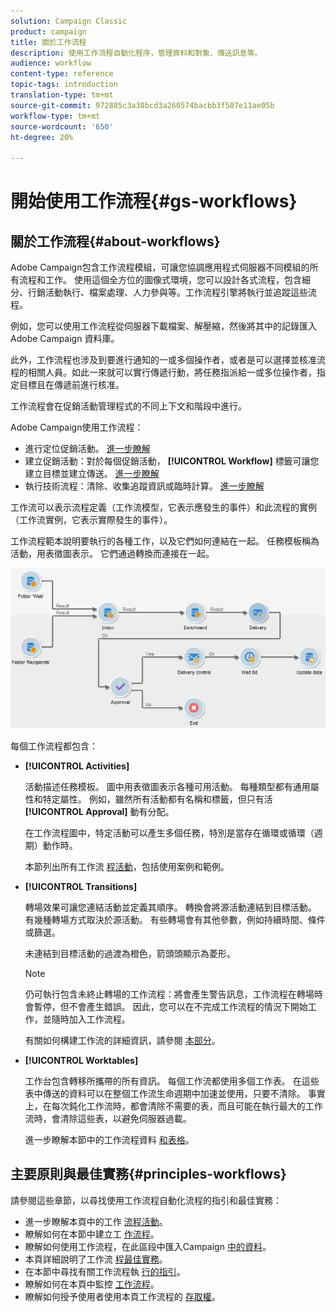 ```yaml
---
solution: Campaign Classic
product: campaign
title: 關於工作流程
description: 使用工作流程自動化程序，管理資料和對象、傳送訊息等。
audience: workflow
content-type: reference
topic-tags: introduction
translation-type: tm+mt
source-git-commit: 972885c3a38bcd3a260574bacbb3f507e11ae05b
workflow-type: tm+mt
source-wordcount: '650'
ht-degree: 20%

---
```



# 開始使用工作流程{#gs-workflows}

## 關於工作流程{#about-workflows}

Adobe Campaign包含工作流程模組，可讓您協調應用程式伺服器不同模組的所有流程和工作。 使用這個全方位的圖像式環境，您可以設計各式流程，包含細分、行銷活動執行、檔案處理、人力參與等。工作流程引擎將執行並追蹤這些流程。

例如，您可以使用工作流程從伺服器下載檔案、解壓縮，然後將其中的記錄匯入 Adobe Campaign 資料庫。

此外，工作流程也涉及到要進行通知的一或多個操作者，或者是可以選擇並核准流程的相關人員。如此一來就可以實行傳遞行動，將任務指派給一或多位操作者，指定目標且在傳遞前進行核准。

工作流程會在促銷活動管理程式的不同上下文和階段中進行。

Adobe Campaign使用工作流程：

* 進行定位促銷活動。 [進一步瞭解](../../workflow/using/building-a-workflow.md#implementation-steps-)
* 建立促銷活動：對於每個促銷活動， **[!UICONTROL Workflow]** 標籤可讓您建立目標並建立傳送。 [進一步瞭解](../../workflow/using/building-a-workflow.md#campaign-workflows)
* 執行技術流程：清除、收集追蹤資訊或臨時計算。 [進一步瞭解](../../workflow/using/building-a-workflow.md#technical-workflows)

工作流可以表示流程定義（工作流模型，它表示應發生的事件）和此流程的實例（工作流實例，它表示實際發生的事件）。

工作流程範本說明要執行的各種工作，以及它們如何連結在一起。 任務模板稱為活動，用表徵圖表示。 它們通過轉換而連接在一起。

![](assets/example1.png)

每個工作流程都包含：

* **[!UICONTROL Activities]**

   活動描述任務模板。 圖中用表徵圖表示各種可用活動。 每種類型都有通用屬性和特定屬性。 例如，雖然所有活動都有名稱和標籤，但只有活 **[!UICONTROL Approval]** 動有分配。

   在工作流程圖中，特定活動可以產生多個任務，特別是當存在循環或循環（週期）動作時。

   本節列出所有工作流 [程活動](../../workflow/using/about-activities.md)，包括使用案例和範例。

* **[!UICONTROL Transitions]**

   轉場效果可讓您連結活動並定義其順序。 轉換會將源活動連結到目標活動。 有幾種轉場方式取決於源活動。 有些轉場會有其他參數，例如持續時間、條件或篩選。

   未連結到目標活動的過渡為橙色，箭頭頭顯示為菱形。

   >[!NOTE]
   >
   >仍可執行包含未終止轉場的工作流程：將會產生警告訊息，工作流程在轉場時會暫停，但不會產生錯誤。 因此，您可以在不完成工作流程的情況下開始工作，並隨時加入工作流程。

   有關如何構建工作流的詳細資訊，請參閱 [本部分](../../workflow/using/building-a-workflow.md)。

* **[!UICONTROL Worktables]**

   工作台包含轉移所攜帶的所有資訊。 每個工作流都使用多個工作表。 在這些表中傳送的資料可以在整個工作流生命週期中加速並使用，只要不清除。 事實上，在每次鈍化工作流時，都會清除不需要的表，而且可能在執行最大的工作流時，會清除這些表，以避免伺服器過載。

   進一步瞭解本節中的工作流程資料 [和表格](../../workflow/using/how-to-use-workflow-data.md)。

## 主要原則與最佳實務{#principles-workflows}

請參閱這些章節，以尋找使用工作流程自動化流程的指引和最佳實務：

* 進一步瞭解本頁中的工作 [流程活動](../../workflow/using/how-to-use-workflow-data.md)。
* 瞭解如何在本節中建立工 [作流程](../../workflow/using/building-a-workflow.md)。
* 瞭解如何使用工作流程，在此區段中匯入Campaign [中的資料](../../workflow/using/importing-data.md)。
* 本頁詳細說明了工作流 [程最佳實務](../../workflow/using/workflow-best-practices.md)。
* 在本節中尋找有關工作流程執 [行的指引](../../workflow/using/starting-a-workflow.md)。
* 瞭解如何在本頁中監控 [工作流程](../../workflow/using/monitoring-workflow-execution.md)。
* 瞭解如何授予使用者使用本頁工作流程的 [存取權](../../workflow/using/managing-rights.md)。
